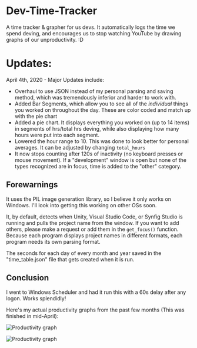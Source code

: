 # Dev-Time-Tracker
A time tracker &amp; grapher for us devs. It automatically logs the time we spend deving, and encourages us to stop watching YouTube by drawing graphs of our unproductivity. :D

# Updates:

April 4th, 2020 - Major Updates include:
- Overhaul to use JSON instead of my personal parsing and saving method, which was tremendously inferior and harder to work with.
- Added Bar Segments, which allow you to see all of the *individual* things you worked on throughout the day. These are color coded and match up with the pie chart
- Added a pie chart. It displays everything you worked on (up to 14 items) in segments of hrs/total hrs deving, while also displaying how many hours were put into each segment.
- Lowered the hour range to 10. This was done to look better for personal averages. It can be adjusted by changing `total_hours`
- It now stops counting after 120s of inactivity (no keyboard presses or mouse movement). If a "development" window is open but none of the types recognized are in focus, time is added to the "other" category. 

## Forewarnings
It uses the PIL image generation library, so I believe it only works on Windows. I'll look into getting this working on other OSs soon.

It, by default, detects when Unity, Visual Studio Code, or Synfig Studio is running and pulls the project name from the window. If you want to add others, please make a request or add them in the `get_focus()` function. Because each program displays project names in different formats, each program needs its own parsing format.

The seconds for each day of every month and year saved in the "time_table.json" file that gets created when it is run.

## Conclusion
I went to Windows Scheduler and had it run this with a 60s delay after any logon. Works splendidly!

Here's my actual productivity graphs from the past few months (This was finished in mid-April):

![Productivity graph](https://i.imgur.com/XLTSLCe.png)

![Productivity graph](https://i.imgur.com/IYdnov2.png)
